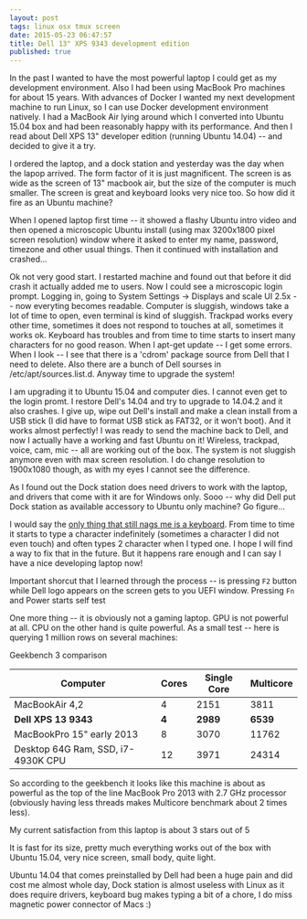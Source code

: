 ```yaml
---
layout: post
tags: linux osx tmux screen
date: 2015-05-23 06:47:57
title: Dell 13" XPS 9343 development edition
published: true
---
```


In the past I wanted to have the most powerful laptop I could get as my
development environment. Also I had been using MacBook Pro machines for about
15 years. With advances of Docker I wanted my next development machine to run
Linux, so I can use Docker development environment natively. I had a MacBook
Air lying around which I converted into Ubuntu 15.04 box and had been
reasonably happy with its performance. And then I read about Dell XPS 13"
developer edition (running Ubuntu 14.04) -- and decided to give it a try.

I ordered the laptop, and a dock station and yesterday was the day when the
lapop arrived. The form factor of it is just magnificent. The screen is as wide
as the screen of 13" macbook air, but the size of the computer is much smaller.
The screen is great and keyboard looks very nice too. So how did it fire
as an Ubuntu machine?

When I opened laptop first time -- it showed a flashy Ubuntu intro video and
then opened a microscopic Ubuntu install (using max 3200x1800 pixel screen
resolution) window where it asked to enter my name, password, timezone and
other usual things. Then it continued with installation and crashed...

Ok not very good start. I restarted machine and found out that before it did
crash it actually added me to users. Now I could see a microscopic login
prompt. Logging in, going to System Settings -> Displays and scale UI 2.5x --
now everyting becomes readable. Computer is sluggish, windows take a lot of
time to open, even terminal is kind of sluggish. Trackpad works every other
time, sometimes it does not respond to touches at all, sometimes it works ok.
Keyboard has troubles and from time to time starts to insert many characters
for no good reason. When I apt-get update -- I get some errors. When I look --
I see that there is a 'cdrom' package source from Dell that I need to delete.
Also there are a bunch of Dell sourses in /etc/apt/sources.list.d. Anyway
time to upgrade the system!

I am upgrading it to Ubuntu 15.04 and computer dies. I cannot even get to the
login promt. I restore Dell's 14.04 and try to upgrade to 14.04.2 and it also
crashes. I give up, wipe out Dell's install and make a clean install from a USB
stick (I did have to format USB stick as FAT32, or it won't boot). And it works
almost perfectly! I was ready to send the machine back to Dell, and now I
actually have a working and fast Ubuntu on it! Wireless, trackpad, voice, cam,
mic -- all are working out of the box. The system is not sluggish anymore even
with max screen resolution. I do change resolution to 1900x1080 though, as with
my eyes I cannot see the difference.

As I found out the Dock station does need drivers to work with the laptop, and
drivers that come with it are for Windows only. Sooo -- why did Dell put Dock
station as available accessory to Ubuntu only machine? Go figure...

I would say the [only thing that still nags me is a keyboard][bug]. From time
to time it starts to type a character indefinitely (sometimes a character I did
not even touch) and often types 2 character when I typed one. I hope I will
find a way to fix that in the future. But it happens rare enough and I can say
I have a nice developing laptop now!

Important shorcut that I learned through the process -- is pressing `F2` button
while Dell logo appears on the screen gets to you UEFI window. Pressing `Fn`
and Power starts self test

One more thing -- it is obviously not a gaming laptop. GPU is not powerful at
all. CPU on the other hand is quite powerful. As a small test -- here is querying 1 million rows on several machines:

Geekbench 3 comparison

| Computer                            | Cores     | Single Core | Multicore |
|-------------------------------------|-----------|-------------|-----------|
| MacBookAir 4,2                      | 4         | 2151        | 3811      |
| **Dell XPS 13 9343**                | **4**     | **2989**    | **6539**  |
| MacBookPro 15" early 2013           | 8         | 3070        | 11762     |
| Desktop 64G Ram, SSD,  i7-4930K CPU | 12        | 3971        | 24314     |

So according to the geekbench it looks like this machine is about as powerful
as the top of the line MacBook Pro 2013  with 2.7 GHz processor (obviously
having less threads makes Multicore benchmark about 2 times less).

My current satisfaction from this laptop is about 3 stars out of 5

It is fast for its size, pretty much everything works out of the box with
Ubuntu 15.04, very nice screen, small body, quite light.

Ubuntu 14.04 that comes preinstalled by Dell had been a huge pain and did cost
me almost whole day, Dock station is almost useless with Linux as it does
require drivers, keyboard bug makes typing a bit of a chore, I do miss magnetic
power connector of Macs :)

[bug]: http://en.community.dell.com/techcenter/os-applications/f/4613/t/19630257
